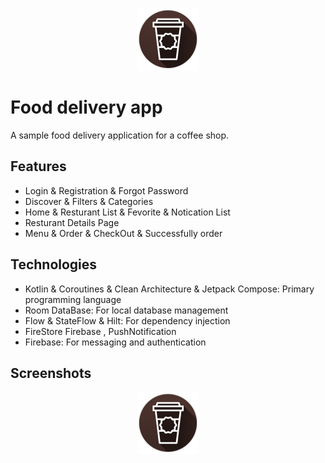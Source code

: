 <p align="center">
  <img src="images/just_java_logo.png" alt="Description of your image">
</p>

# Food delivery app

A sample food delivery application for a coffee shop.

## Features
- Login & Registration & Forgot Password
- Discover & Filters & Categories
- Home & Resturant List & Fevorite & Notication List
- Resturant Details Page
- Menu & Order & CheckOut & Successfully order

## Technologies
- Kotlin & Coroutines & Clean Architecture & Jetpack Compose: Primary programming language
- Room DataBase: For local database management
- Flow & StateFlow & Hilt: For dependency injection
- FireStore Firebase , PushNotification
- Firebase: For messaging and authentication

## Screenshots
<p align="center">
  <img src="images/just_java_logo.png" alt="Description of your image">
</p>

